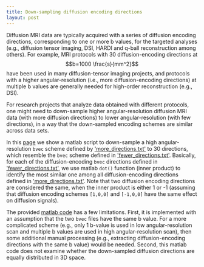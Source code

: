 ```yaml
---
title: Down-sampling diffusion encoding directions
layout: post
---
```


Diffusion MRI data are typically acquired with a series of diffusion encoding directions, corresponding to one or more b values, for the targeted analyses (e.g., diffusion tensor imaging,  DSI, HARDI and q-ball reconstruction among others). For example, MRI protocols with 30 diffusion-encoding directions at $$b=1000 \frac{s}{mm^2}$$ have been used in many diffusion-tensor imaging projects, and protocols with a higher angular-resolution (i.e., more diffusion-encoding directions) at multiple b values are generally needed for high-order reconstruction (e.g., DSI).   

For research projects that analyze data obtained with different protocols, one might need to down-sample higher angular-resolution diffusion MRI data (with more diffusion directions) to lower angular-resolution (with few directions), in a way that the down-sampled encoding schemes are similar across data sets.

In this [page]() we show a matlab script to down-sample a high angular-resolution `bvec` scheme defined by ['more_directions.txt']() to 30 directions, which resemble the `bvec` scheme defined in ['fewer_directions.txt'](). Basically, for each of the diffusion-encoding `bvec` directions defined in ['fewer_directions.txt'](), we use matlab `dot()` function (inner product) to identify the most similar one among all diffusion-encoding directions defined in ['more_directions.txt'](). Note that two diffusion encoding directions are considered the same, when the inner product is either 1 or -1 (assuming that diffusion encoding schemes `[1,0,0]` and `[-1,0,0]` have the same effect on diffusion signals).

The provided [matlab code]() has a few limitations. First, it is implemented with an assumption that the two `bvec` files have the same b value. For a more complicated scheme (e.g., only 1 b-value is used in low angular-resolution scan and multiple b values are used in high angular-resolution scan), then some additional manual processing (e.g., extracting diffusion-encoding directions with the same b value) would be needed. Second, this matlab code does not examine whether the down-sampled diffusion directions are equally distributed in 3D space.

